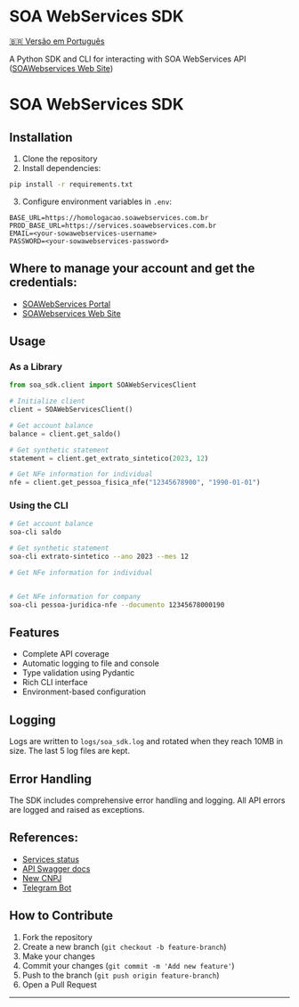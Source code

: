 # SOA WebServices SDK

[🇧🇷 Versão em Português](README_pt.md)

A Python SDK and CLI for interacting with SOA WebServices API ([SOAWebservices Web Site](https://www.soawebservices.com.br/))

# SOA WebServices SDK

## Installation

1. Clone the repository
2. Install dependencies:

```bash
pip install -r requirements.txt
```

3. Configure environment variables in `.env`:

```
BASE_URL=https://homologacao.soawebservices.com.br
PROD_BASE_URL=https://services.soawebservices.com.br
EMAIL=<your-sowawebservices-username>
PASSWORD=<your-sowawebservices-password>
```

## Where to manage your account and get the credentials:

* [SOAWebServices Portal](https://portal.soawebservices.com.br/Identity/Login)
* [SOAWebservices Web Site](https://www.soawebservices.com.br/)

## Usage

### As a Library

```python
from soa_sdk.client import SOAWebServicesClient

# Initialize client
client = SOAWebServicesClient()

# Get account balance
balance = client.get_saldo()

# Get synthetic statement
statement = client.get_extrato_sintetico(2023, 12)

# Get NFe information for individual
nfe = client.get_pessoa_fisica_nfe("12345678900", "1990-01-01")
```

### Using the CLI

```bash
# Get account balance
soa-cli saldo

# Get synthetic statement
soa-cli extrato-sintetico --ano 2023 --mes 12

# Get NFe information for individual


# Get NFe information for company
soa-cli pessoa-juridica-nfe --documento 12345678000190
```

## Features

- Complete API coverage
- Automatic logging to file and console
- Type validation using Pydantic
- Rich CLI interface
- Environment-based configuration

## Logging

Logs are written to `logs/soa_sdk.log` and rotated when they reach 10MB in size. The last 5 log files are kept.

## Error Handling

The SDK includes comprehensive error handling and logging. All API errors are logged and raised as exceptions.

## References:

* [Services status](https://status.i-stream.com.br/status/servicos)
* [API Swagger docs](https://services.soawebservices.com.br/documentacao/index.html)
* [New CNPJ](https://github.com/gersonfreire/novo-cnpj)
* [Telegram Bot](https://t.me/PessoaBot)

## How to Contribute

1. Fork the repository
2. Create a new branch (`git checkout -b feature-branch`)
3. Make your changes
4. Commit your changes (`git commit -m 'Add new feature'`)
5. Push to the branch (`git push origin feature-branch`)
6. Open a Pull Request

---

